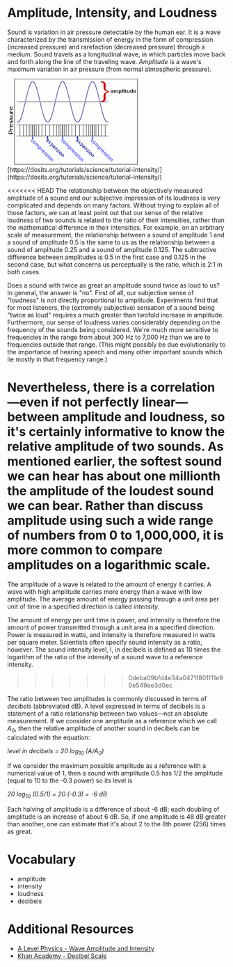 Amplitude, Intensity, and Loudness
==================================

Sound is variation in air pressure detectable by the human ear. It is a wave characterized by the transmission of energy in the form of compression (increased pressure) and rarefaction (decreased pressure) through a medium. Sound travels as a longitudinal wave, in which particles move back and forth along the line of the traveling wave. *Amplitude* is a wave's maximum variation in air pressure (from normal atmospheric pressure).

<img src="3.amplitudepic.png">
[https://dosits.org/tutorials/science/tutorial-intensity/](https://dosits.org/tutorials/science/tutorial-intensity/)  

<<<<<<< HEAD
The relationship between the objectively measured amplitude of a sound and our subjective impression of its loudness is very complicated and depends on many factors. Without trying to explain all of those factors, we can at least point out that our sense of the relative loudness of two sounds is related to the ratio of their intensities, rather than the mathematical difference in their intensities. For example, on an arbitrary scale of measurement, the relationship between a sound of amplitude 1 and a sound of amplitude 0.5 is the same to us as the relationship between a sound of amplitude 0.25 and a sound of amplitude 0.125. The subtractive difference between amplitudes is 0.5 in the first case and 0.125 in the second case, but what concerns us perceptually is the ratio, which is 2:1 in both cases.

Does a sound with twice as great an amplitude sound twice as loud to us? In general, the answer is "no". First of all, our subjective sense of "loudness" is not directly proportional to amplitude. Experiments find that for most listeners, the (extremely subjective) sensation of a sound being "twice as loud" requires a much greater than twofold increase in amplitude. Furthermore, our sense of loudness varies considerably depending on the frequency of the sounds being considered. We're much more sensitive to frequencies in the range from about 300 Hz to 7,000 Hz than we are to frequencies outside that range. (This might possibly be due evolutionarily to the importance of hearing speech and many other important sounds which lie mostly in that frequency range.)

Nevertheless, there is a correlation—even if not perfectly linear—between amplitude and loudness, so it's certainly informative to know the relative amplitude of two sounds. As mentioned earlier, the softest sound we can hear has about one millionth the amplitude of the loudest sound we can bear. Rather than discuss amplitude using such a wide range of numbers from 0 to 1,000,000, it is more common to compare amplitudes on a logarithmic scale.
=======
The amplitude of a wave is related to the amount of energy it carries. A wave with high amplitude carries more energy than a wave with low amplitude. The average amount of energy passing through a unit area per unit of time in a specified direction is called *intensity*.

The amount of energy per unit time is power, and intensity is therefore the amount of power transmitted through a unit area in a specified direction. Power is measured in watts, and intensity is therefore measured in watts per square meter. Scientists often specify sound intensity as a ratio, however. The sound intensity level, I, in decibels is defined as 10 times the logarithm of the ratio of the intensity of a sound wave to a reference intensity.
>>>>>>> 0deba09bfd4e34a0471f801f11e90e549ee3d0ec

The ratio between two amplitudes is commonly discussed in terms of *decibels* (abbreviated dB). A level expressed in terms of decibels is a statement of a ratio relationship between two values—not an absolute measurement. If we consider one amplitude as a reference which we call *A<sub>0</sub>*, then the relative amplitude of another sound in decibels can be calculated with the equation:

*level in decibels = 20 log<sub>10</sub> (A/A<sub>0</sub>)*

If we consider the maximum possible amplitude as a reference with a numerical value of 1, then a sound with amplitude 0.5 has 1/2 the amplitude (equal to 10 to the -0.3 power) so its level is

*20 log<sub>10</sub> (0.5/1) = 20 (-0.3) = -6 dB*

Each halving of amplitude is a difference of about -6 dB; each doubling of amplitude is an increase of about 6 dB. So, if one amplitude is 48 dB greater than another, one can estimate that it's about 2 to the 8th power (256) times as great.


Vocabulary
==========
- amplitude
- intensity
- loudness
- decibels

Additional Resources
=====================
- [A Level Physics - Wave Amplitude and Intensity](https://www.youtube.com/watch?v=dV7WqWIMl0o)
- [Khan Academy - Decibel Scale](https://www.youtube.com/watch?v=_p-WyPg1sbU)
